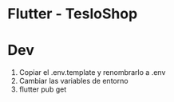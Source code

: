 # Flutter - TesloShop

# Dev

1. Copiar el .env.template y renombrarlo a .env
2. Cambiar las variables de entorno
3. flutter pub get